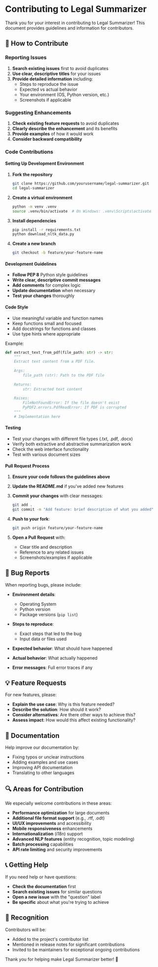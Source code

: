 # Contributing to Legal Summarizer

Thank you for your interest in contributing to Legal Summarizer! This document provides guidelines and information for contributors.

## 🤝 How to Contribute

### Reporting Issues

1. **Search existing issues** first to avoid duplicates
2. **Use clear, descriptive titles** for your issues
3. **Provide detailed information** including:
   - Steps to reproduce the issue
   - Expected vs actual behavior
   - Your environment (OS, Python version, etc.)
   - Screenshots if applicable

### Suggesting Enhancements

1. **Check existing feature requests** to avoid duplicates
2. **Clearly describe the enhancement** and its benefits
3. **Provide examples** of how it would work
4. **Consider backward compatibility**

### Code Contributions

#### Setting Up Development Environment

1. **Fork the repository**
   ```bash
   git clone https://github.com/yourusername/legal-summarizer.git
   cd legal-summarizer
   ```

2. **Create a virtual environment**
   ```bash
   python -m venv .venv
   source .venv/bin/activate  # On Windows: .venv\Scripts\activate
   ```

3. **Install dependencies**
   ```bash
   pip install -r requirements.txt
   python download_nltk_data.py
   ```

4. **Create a new branch**
   ```bash
   git checkout -b feature/your-feature-name
   ```

#### Development Guidelines

- **Follow PEP 8** Python style guidelines
- **Write clear, descriptive commit messages**
- **Add comments** for complex logic
- **Update documentation** when necessary
- **Test your changes** thoroughly

#### Code Style

- Use meaningful variable and function names
- Keep functions small and focused
- Add docstrings for functions and classes
- Use type hints where appropriate

Example:
```python
def extract_text_from_pdf(file_path: str) -> str:
    """
    Extract text content from a PDF file.
    
    Args:
        file_path (str): Path to the PDF file
        
    Returns:
        str: Extracted text content
        
    Raises:
        FileNotFoundError: If the file doesn't exist
        PyPDF2.errors.PdfReadError: If PDF is corrupted
    """
    # Implementation here
```

#### Testing

- Test your changes with different file types (.txt, .pdf, .docx)
- Verify both extractive and abstractive summarization work
- Check the web interface functionality
- Test with various document sizes

#### Pull Request Process

1. **Ensure your code follows the guidelines above**
2. **Update the README.md** if you've added new features
3. **Commit your changes** with clear messages:
   ```bash
   git add .
   git commit -m "Add feature: brief description of what you added"
   ```

4. **Push to your fork**:
   ```bash
   git push origin feature/your-feature-name
   ```

5. **Open a Pull Request** with:
   - Clear title and description
   - Reference to any related issues
   - Screenshots/examples if applicable

## 🐛 Bug Reports

When reporting bugs, please include:

- **Environment details**:
  - Operating System
  - Python version
  - Package versions (`pip list`)
  
- **Steps to reproduce**:
  - Exact steps that led to the bug
  - Input data or files used
  
- **Expected behavior**: What should have happened
- **Actual behavior**: What actually happened
- **Error messages**: Full error traces if any

## 💡 Feature Requests

For new features, please:

- **Explain the use case**: Why is this feature needed?
- **Describe the solution**: How should it work?
- **Consider alternatives**: Are there other ways to achieve this?
- **Assess impact**: How would this affect existing functionality?

## 📝 Documentation

Help improve our documentation by:

- Fixing typos or unclear instructions
- Adding examples and use cases
- Improving API documentation
- Translating to other languages

## 🔍 Areas for Contribution

We especially welcome contributions in these areas:

- **Performance optimization** for large documents
- **Additional file format support** (e.g., .rtf, .odt)
- **UI/UX improvements** and accessibility
- **Mobile responsiveness** enhancements
- **Internationalization** (i18n) support
- **Advanced NLP features** (entity recognition, topic modeling)
- **Batch processing** capabilities
- **API rate limiting** and security improvements

## 📞 Getting Help

If you need help or have questions:

- **Check the documentation** first
- **Search existing issues** for similar questions
- **Open a new issue** with the "question" label
- **Be specific** about what you're trying to achieve

## 🎯 Recognition

Contributors will be:

- Added to the project's contributor list
- Mentioned in release notes for significant contributions
- Invited to be maintainers for exceptional ongoing contributions

Thank you for helping make Legal Summarizer better! 🙏
